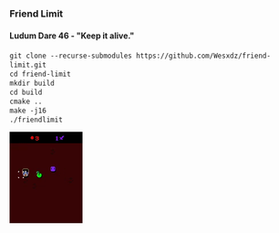 ### Friend Limit
#### Ludum Dare 46 - "Keep it alive."

```
git clone --recurse-submodules https://github.com/Wesxdz/friend-limit.git
cd friend-limit
mkdir build
cd build
cmake ..
make -j16
./friendlimit
```
![](design/gameplay.gif)